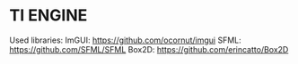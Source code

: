 # TI ENGINE
Used libraries:
ImGUI: https://github.com/ocornut/imgui
SFML: https://github.com/SFML/SFML
Box2D: https://github.com/erincatto/Box2D
